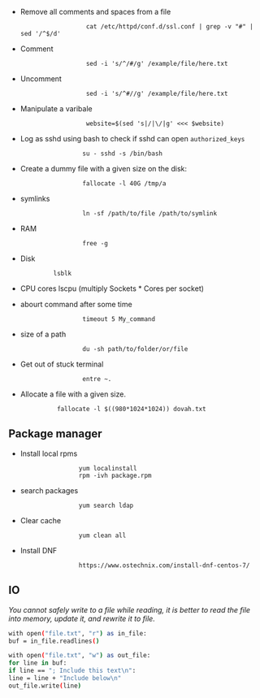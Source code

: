 * Remove all comments and spaces from a file

                        cat /etc/httpd/conf.d/ssl.conf | grep -v "#" | sed '/^$/d'

* Comment

                        sed -i 's/^/#/g' /example/file/here.txt

* Uncomment

                        sed -i 's/^#//g' /example/file/here.txt

* Manipulate a varibale

                        website=$(sed 's|/|\/|g' <<< $website)

* Log as sshd using bash to check if sshd can open `authorized_keys`

                       su - sshd -s /bin/bash

* Create a dummy file with a given size on the disk:

                       fallocate -l 40G /tmp/a

* symlinks

                       ln -sf /path/to/file /path/to/symlink

* RAM

                       free -g

* Disk

		       lsblk

* CPU cores
                       lscpu (multiply Sockets \* Cores per socket)

* abourt command after some time

                       timeout 5 My_command

* size of a path

                       du -sh path/to/folder/or/file

* Get out of stuck terminal

                       entre ~.

* Allocate a file with a given size.

		       	fallocate -l $((980*1024*1024)) dovah.txt

## Package manager

* Install local rpms

                      yum localinstall
                      rpm -ivh package.rpm

* search packages

                      yum search ldap

* Clear cache

                      yum clean all

* Install DNF

                      https://www.ostechnix.com/install-dnf-centos-7/


## IO

_You cannot safely write to a file while reading, it is better to read the file into memory, update it, and rewrite it to file._

```bash
with open("file.txt", "r") as in_file:
buf = in_file.readlines()

with open("file.txt", "w") as out_file:
for line in buf:
if line == "; Include this text\n":
line = line + "Include below\n"
out_file.write(line)
```
